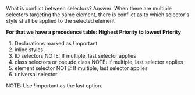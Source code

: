 What is conflict between selectors?
Answer: When there are multiple selectors targeting the same element, there is conflict as to which selector's style shall be applied to the selected element

**For that we have a precedence table: Highest Priority to lowest Priority**

1. Declarations marked as !important
2. inline styles
3. ID selectors            NOTE: If multiple, last selector applies
4. class selectors or pseudo class  NOTE: If multiple, last selector applies
5.  element selector NOTE: If multiple, last selector applies
6.  universal selector

NOTE: Use !important as the last option.